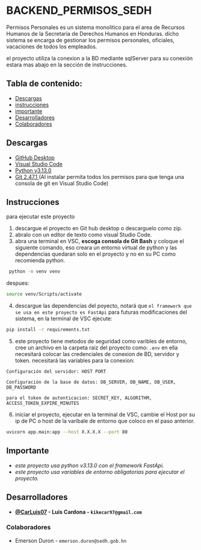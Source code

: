 # BACKEND_PERMISOS_SEDH


Permisos Personales es un sistema monolitico para el area de Recursos Humanos de la Secretaria de Derechos Humanos en Honduras. dicho sistema se encarga de gestionar los permisos personales, oficiales, vacaciones de todos los empleados.

el proyecto utiliza la conexion a la BD mediante sqlServer para su conexión estara mas abajo en la sección de instrucciones.

## Tabla de contenido:
* [Descargas](#descargas)
* [instrucciones](#instrucciones)
* [importante](#importante)
* [Desarrolladores](#desarrolladores)
* [Colaboradores](#colaboradores)


## Descargas  
- [GitHub Desktop](https://desktop.github.com/)
- [Visual Studio Code](https://code.visualstudio.com/download)
- [Python v3.13.0](https://www.python.org/downloads/release/python-3130/)
- [Git 2.47.1 ](https://git-scm.com/downloads/win)(Al instalar permita todos los permisos para que tenga una consola de git en Visual Studio Code)

## Instrucciones
para ejecutar este proyecto 
1. descargue el proyecto en Git hub desktop o descarguelo como zip.
2. abralo con un editor de texto como visual Studio Code.
3. abra una terminal en VSC, **escoga consola de Git Bash** y coloque el siguiente comando, eso creara un entorno virtual de python y las dependencias quedaran solo en el proyecto y no en su PC como recomienda python.

```bash
 python -m venv venv
```
despues: 
```bash
source venv/Scripts/activate
```

4. descargue las dependencias del poyecto, notará que ``el framework que se usa en este proyecto es FastApi`` para futuras modificaciones del sistema, en la terminal de VSC ejecute:
```bash
pip install -r requirements.txt
```

5. este proyecto tiene metodos de seguridad como varibles de entorno, cree un archivo en la carpeta raiz del proyecto como: `.env` en ella necesitará colocar las credenciales de conexion de BD, servidor y token.
necesitará las variables para la conexion: 

`Configuración del servidor:
HOST
PORT`

`Configuración de la base de datos:
DB_SERVER,
DB_NAME,
DB_USER,
DB_PASSWORD`

`para el token de autenticacion:
SECRET_KEY,
ALGORITHM,
ACCESS_TOKEN_EXPIRE_MINUTES`

6. iniciar el proyecto, ejecutar en la terminal de VSC, cambie el Host por su ip de PC o host de la varibale de entorno que coloco en el paso anterior.
```bash
uvicorn app.main:app --host X.X.X.X --port 80
```

## Importante
* *este proyecto usa python v3.13.0 con el framework FastApi.*
* *este proyecto usa variables de entorno obligatorias para ejecutar el proyecto.*

## Desarrolladores
- **[@CarLuis07](https://github.com/CarLuis07/)  - Luis Cardona - `kikecar97@gmail.com`**

### Colaboradores


- Emerson Duron  - `emerson.duron@sedh.gob.hn`
